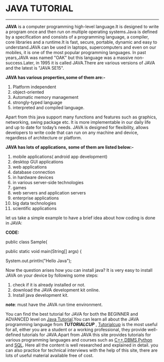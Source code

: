 # JAVA TUTORIAL
-------
**JAVA** is a computer programming high-level language.It is designed to write a program once and then run on multiple operating systems.Java is defined by a specification and consists of a programming language, a compiler, core libraries and a runtime.It is fast, secure, portable, dynamic and easy to understand.JAVA can be used in laptops, supercomputers and even on our mobiles, it is one of the most popular programming languages.
In past years,JAVA was named "OAK" but this language was a massive non-success.Later, in 1995 it is called JAVA.There are various versions of JAVA and the latest is "JAVA SE15".

**JAVA has various properties,some of them are:-**
1. Platform independent
2. object-oriented
3. Automatic memory management
4. strongly-typed language
5. interpreted and compiled language.

Apart from this java support many functions and features such as graphics, networking, swing package etc. It is more implementable in our daily life and up to date for today’s needs. JAVA is designed for flexibility, allows developers to write code that can run on any machine and device, regardless of architecture or platform.

**JAVA has lots of applications, some of them are listed below:-**

1. mobile applications( android app development)
2. desktop GUI applications
3. web applications
4. database connection
5. in hardware devices
6. in various server-side technologies
7. games
8. web servers and application servers
9. enterprise applications
10. big data technologies
11. scientific applications

let us take a simple example to have a brief idea about how coding is done in JAVA:

**CODE:**

public class Sample{

  public static void main(String[] args) {
  
   System.out.println("Hello Java");
    
   Now the question arises how you can install java? It is very easy to install JAVA on your device by following some steps:
   1. check if it is already installed or not.
   2. download the JAVA development kit online.
   3. Install java development kit.
   
 **note**: must have the JAVA run time environment.
   
   You can find the best tutorial for JAVA for both the BEGINNER and ADVANCED level on [Java Tutorial](https://www.tutorialcup.com/java).You can learn all about the JAVA programming language from _**TUTORIALCUP**_ , [Tutorialcup](https://www.tutorialcup.com/) is the most useful for all, either you are a student or a working professional, they provide well- defined tutorials for JAVA.Apart from JAVA this site provides tutorials for various programming languages and courses such as [C++](https://www.tutorialcup.com/cplusplus),[DBMS](https://www.tutorialcup.com/dbms),[Python](https://www.tutorialcup.com/python) and [SQL](https://www.tutorialcup.com/sql). Here all the content is well researched and explained in detail.
   you can also practice for technical interviews with the help of this site, there are lots of useful material available free of cost.
    
